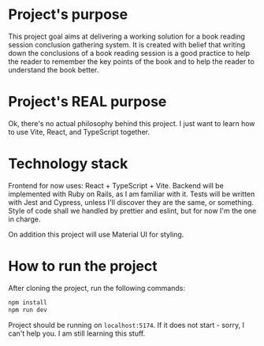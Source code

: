 # Project's purpose

This project goal aims at delivering a working solution for a book reading session conclusion gathering system.
It is created with belief that writing down the conclusions of a book reading session is a good practice to help the reader to remember the key points of the book and to help the reader to understand the book better.

# Project's REAL purpose

Ok, there's no actual philosophy behind this project. I just want to learn how to use Vite, React, and TypeScript together.

# Technology stack

Frontend for now uses: React + TypeScript + Vite.
Backend will be implemented with Ruby on Rails, as I am familiar with it.
Tests will be written with Jest and Cypress, unless I'll discover they are the same, or something.
Style of code shall we handled by prettier and eslint, but for now I'm the one in charge.

On addition this project will use Material UI for styling.

# How to run the project

After cloning the project, run the following commands:

```bash
npm install
npm run dev
```

Project should be running on `localhost:5174`. If it does not start - sorry, I can't help you. I am still learning this stuff.
